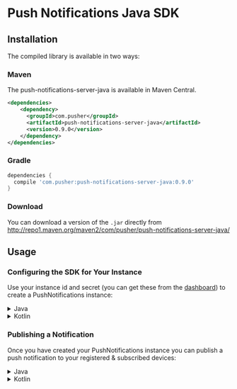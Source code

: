 # Push Notifications Java SDK

## Installation

The compiled library is available in two ways:

### Maven

The push-notifications-server-java is available in Maven Central.

```xml
<dependencies>
    <dependency>
      <groupId>com.pusher</groupId>
      <artifactId>push-notifications-server-java</artifactId>
      <version>0.9.0</version>
    </dependency>
</dependencies>
```

### Gradle

```groovy
dependencies {
  compile 'com.pusher:push-notifications-server-java:0.9.0'
}
```

### Download

You can download a version of the `.jar` directly from <http://repo1.maven.org/maven2/com/pusher/push-notifications-server-java/>

## Usage
### Configuring the SDK for Your Instance

Use your instance id and secret (you can get these from the [dashboard](https://dash.pusher.com)) to create a PushNotifications instance:
<details><summary>Java</summary>
<p>

```java
String instanceId = "8f9a6e22-2483-49aa-8552-125f1a4c5781";
String secretKey = "C54D42FB7CD2D408DDB22D7A0166F1D";

PushNotifications pushNotifications = new PushNotifications(instanceId, secretKey);
```

</p>
</details>

<details><summary>Kotlin</summary>
<p>

```kotlin
val instanceId = "8f9a6e22-2483-49aa-8552-125f1a4c5781"
val secretKey = "C54D42FB7CD2D408DDB22D7A0166F1D"

val pn = PushNotifications(instanceId, secretKey)
```

</p>
</details>

### Publishing a Notification
Once you have created your PushNotifications instance you can publish a push notification to your registered & subscribed devices:
<details><summary>Java</summary>
<p>

```java
List<String> interests = Arrays.asList("donuts", "pizza");

Map<String, Map> publishRequest = new HashMap();
Map<String, String> alert = new HashMap();
alert.put("alert", "hi");
Map<String, Map> aps = new HashMap();
aps.put("aps", alert);
publishRequest.put("apns", aps);

pushNotifications.publish(interests, publishRequest);
```

</p>
</details>

<details><summary>Kotlin</summary>
<p>

```kotlin
var interests = listOf("donuts", "pizza")
val publishRequest = hashMapOf("apns" to hashMapOf("aps" to hashMapOf("alert" to "hi")))

pn.publish(interests, publishRequest)
```

</p>
</details>
